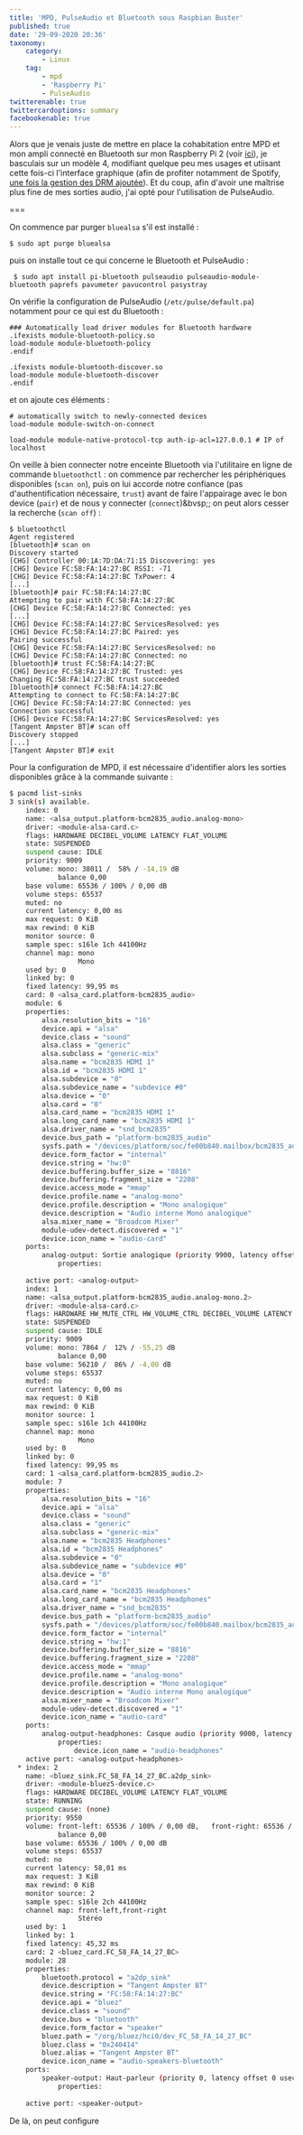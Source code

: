 ```yaml
---
title: 'MPD, PulseAudio et Bluetooth sous Raspbian Buster'
published: true
date: '29-09-2020 20:36'
taxonomy:
    category:
        - Linux
    tag:
        - mpd
        - 'Raspberry Pi'
        - PulseAudio
twitterenable: true
twittercardoptions: summary
facebookenable: true
---
```


Alors que je venais juste de mettre en place la cohabitation entre MPD et mon ampli connecté en Bluetooth sur mon Raspberry Pi 2 (voir [ici](/blog/mpd-et-bluetooth-sur-raspberry-pi-2)), je basculais sur un modèle 4, modifiant quelque peu mes usages et utiisant cette fois-ci l'interface graphique (afin de profiter notamment de Spotify, [une fois la gestion des DRM ajoutée](/blog/gestion-des-drm-sous-raspbian-buster)). Et du coup, afin d'avoir une maîtrise plus fine de mes sorties audio, j'ai opté pour l'utilisation de PulseAudio.

===

On commence par purger `bluealsa` s'il est installé&nbsp;:

```shell
$ sudo apt purge bluealsa
```

puis on installe tout ce qui concerne le Bluetooth et PulseAudio&nbsp;:

```shell
 $ sudo apt install pi-bluetooth pulseaudio pulseaudio-module-bluetooth paprefs pavumeter pavucontrol pasystray
 ```

On vérifie la configuration de PulseAudio (`/etc/pulse/default.pa`) notamment pour ce qui est du Bluetooth&nbsp;:

```
### Automatically load driver modules for Bluetooth hardware
.ifexists module-bluetooth-policy.so
load-module module-bluetooth-policy
.endif

.ifexists module-bluetooth-discover.so
load-module module-bluetooth-discover
.endif
```

et on ajoute ces éléments&nbsp;:

```
# automatically switch to newly-connected devices
load-module module-switch-on-connect

load-module module-native-protocol-tcp auth-ip-acl=127.0.0.1 # IP of localhost
```

On veille à bien connecter notre enceinte Bluetooth via l'utilitaire en ligne de commande `bluetoothctl`&nbsp;: on commence par rechercher les périphériques disponibles (`scan on`), puis on lui accorde notre confiance (pas d'authentification nécessaire, `trust`) avant de faire l'appairage avec le bon device (`pair`) et de nous y connecter (`connect`)&bvsp;; on peut alors cesser la recherche (`scan off`)&nbsp;:

```shell
$ bluetoothctl 
Agent registered
[bluetooth]# scan on
Discovery started
[CHG] Controller 00:1A:7D:DA:71:15 Discovering: yes
[CHG] Device FC:58:FA:14:27:BC RSSI: -71
[CHG] Device FC:58:FA:14:27:BC TxPower: 4
[...]
[bluetooth]# pair FC:58:FA:14:27:BC 
Attempting to pair with FC:58:FA:14:27:BC
[CHG] Device FC:58:FA:14:27:BC Connected: yes
[...]
[CHG] Device FC:58:FA:14:27:BC ServicesResolved: yes
[CHG] Device FC:58:FA:14:27:BC Paired: yes
Pairing successful
[CHG] Device FC:58:FA:14:27:BC ServicesResolved: no
[CHG] Device FC:58:FA:14:27:BC Connected: no
[bluetooth]# trust FC:58:FA:14:27:BC 
[CHG] Device FC:58:FA:14:27:BC Trusted: yes
Changing FC:58:FA:14:27:BC trust succeeded
[bluetooth]# connect FC:58:FA:14:27:BC 
Attempting to connect to FC:58:FA:14:27:BC
[CHG] Device FC:58:FA:14:27:BC Connected: yes
Connection successful
[CHG] Device FC:58:FA:14:27:BC ServicesResolved: yes
[Tangent Ampster BT]# scan off
Discovery stopped
[...]
[Tangent Ampster BT]# exit
```


Pour la configuration de MPD, il est nécessaire d'identifier alors les sorties disponibles grâce à la commande suivante&nbsp;:

```bash
$ pacmd list-sinks
3 sink(s) available.
    index: 0
	name: <alsa_output.platform-bcm2835_audio.analog-mono>
	driver: <module-alsa-card.c>
	flags: HARDWARE DECIBEL_VOLUME LATENCY FLAT_VOLUME 
	state: SUSPENDED
	suspend cause: IDLE
	priority: 9009
	volume: mono: 38011 /  58% / -14,19 dB
	        balance 0,00
	base volume: 65536 / 100% / 0,00 dB
	volume steps: 65537
	muted: no
	current latency: 0,00 ms
	max request: 0 KiB
	max rewind: 0 KiB
	monitor source: 0
	sample spec: s16le 1ch 44100Hz
	channel map: mono
	             Mono
	used by: 0
	linked by: 0
	fixed latency: 99,95 ms
	card: 0 <alsa_card.platform-bcm2835_audio>
	module: 6
	properties:
		alsa.resolution_bits = "16"
		device.api = "alsa"
		device.class = "sound"
		alsa.class = "generic"
		alsa.subclass = "generic-mix"
		alsa.name = "bcm2835 HDMI 1"
		alsa.id = "bcm2835 HDMI 1"
		alsa.subdevice = "0"
		alsa.subdevice_name = "subdevice #0"
		alsa.device = "0"
		alsa.card = "0"
		alsa.card_name = "bcm2835 HDMI 1"
		alsa.long_card_name = "bcm2835 HDMI 1"
		alsa.driver_name = "snd_bcm2835"
		device.bus_path = "platform-bcm2835_audio"
		sysfs.path = "/devices/platform/soc/fe00b840.mailbox/bcm2835_audio/sound/card0"
		device.form_factor = "internal"
		device.string = "hw:0"
		device.buffering.buffer_size = "8816"
		device.buffering.fragment_size = "2208"
		device.access_mode = "mmap"
		device.profile.name = "analog-mono"
		device.profile.description = "Mono analogique"
		device.description = "Audio interne Mono analogique"
		alsa.mixer_name = "Broadcom Mixer"
		module-udev-detect.discovered = "1"
		device.icon_name = "audio-card"
	ports:
		analog-output: Sortie analogique (priority 9900, latency offset 0 usec, available: unknown)
			properties:
				
	active port: <analog-output>
    index: 1
	name: <alsa_output.platform-bcm2835_audio.analog-mono.2>
	driver: <module-alsa-card.c>
	flags: HARDWARE HW_MUTE_CTRL HW_VOLUME_CTRL DECIBEL_VOLUME LATENCY FLAT_VOLUME 
	state: SUSPENDED
	suspend cause: IDLE
	priority: 9009
	volume: mono: 7864 /  12% / -55,25 dB
	        balance 0,00
	base volume: 56210 /  86% / -4,00 dB
	volume steps: 65537
	muted: no
	current latency: 0,00 ms
	max request: 0 KiB
	max rewind: 0 KiB
	monitor source: 1
	sample spec: s16le 1ch 44100Hz
	channel map: mono
	             Mono
	used by: 0
	linked by: 0
	fixed latency: 99,95 ms
	card: 1 <alsa_card.platform-bcm2835_audio.2>
	module: 7
	properties:
		alsa.resolution_bits = "16"
		device.api = "alsa"
		device.class = "sound"
		alsa.class = "generic"
		alsa.subclass = "generic-mix"
		alsa.name = "bcm2835 Headphones"
		alsa.id = "bcm2835 Headphones"
		alsa.subdevice = "0"
		alsa.subdevice_name = "subdevice #0"
		alsa.device = "0"
		alsa.card = "1"
		alsa.card_name = "bcm2835 Headphones"
		alsa.long_card_name = "bcm2835 Headphones"
		alsa.driver_name = "snd_bcm2835"
		device.bus_path = "platform-bcm2835_audio"
		sysfs.path = "/devices/platform/soc/fe00b840.mailbox/bcm2835_audio/sound/card1"
		device.form_factor = "internal"
		device.string = "hw:1"
		device.buffering.buffer_size = "8816"
		device.buffering.fragment_size = "2208"
		device.access_mode = "mmap"
		device.profile.name = "analog-mono"
		device.profile.description = "Mono analogique"
		device.description = "Audio interne Mono analogique"
		alsa.mixer_name = "Broadcom Mixer"
		module-udev-detect.discovered = "1"
		device.icon_name = "audio-card"
	ports:
		analog-output-headphones: Casque audio (priority 9000, latency offset 0 usec, available: unknown)
			properties:
				device.icon_name = "audio-headphones"
	active port: <analog-output-headphones>
  * index: 2
	name: <bluez_sink.FC_58_FA_14_27_BC.a2dp_sink>
	driver: <module-bluez5-device.c>
	flags: HARDWARE DECIBEL_VOLUME LATENCY FLAT_VOLUME 
	state: RUNNING
	suspend cause: (none)
	priority: 9550
	volume: front-left: 65536 / 100% / 0,00 dB,   front-right: 65536 / 100% / 0,00 dB
	        balance 0,00
	base volume: 65536 / 100% / 0,00 dB
	volume steps: 65537
	muted: no
	current latency: 58,01 ms
	max request: 3 KiB
	max rewind: 0 KiB
	monitor source: 2
	sample spec: s16le 2ch 44100Hz
	channel map: front-left,front-right
	             Stéréo
	used by: 1
	linked by: 1
	fixed latency: 45,32 ms
	card: 2 <bluez_card.FC_58_FA_14_27_BC>
	module: 28
	properties:
		bluetooth.protocol = "a2dp_sink"
		device.description = "Tangent Ampster BT"
		device.string = "FC:58:FA:14:27:BC"
		device.api = "bluez"
		device.class = "sound"
		device.bus = "bluetooth"
		device.form_factor = "speaker"
		bluez.path = "/org/bluez/hci0/dev_FC_58_FA_14_27_BC"
		bluez.class = "0x240414"
		bluez.alias = "Tangent Ampster BT"
		device.icon_name = "audio-speakers-bluetooth"
	ports:
		speaker-output: Haut-parleur (priority 0, latency offset 0 usec, available: yes)
			properties:
				
	active port: <speaker-output>
```

De là, on peut configure
